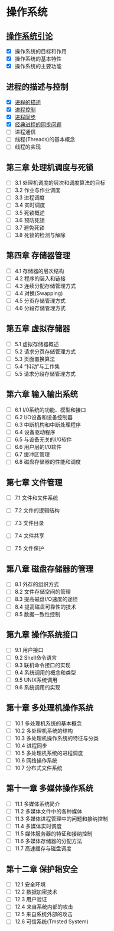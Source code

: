 # 操作系统

## [操作系统引论](https://github.com/oh-my-star/os-knowledge/blob/master/%E6%93%8D%E4%BD%9C%E7%B3%BB%E7%BB%9F%E5%BC%95%E8%AE%BA.md)

- [x] 操作系统的目标和作用
- [x] 操作系统的基本特性
- [x] 操作系统的主要功能

## 进程的描述与控制

- [x] [进程的描述](https://github.com/oh-my-star/os-knowledge/blob/master/%E8%BF%9B%E7%A8%8B%E7%9A%84%E6%8F%8F%E8%BF%B0.md)
- [x] [进程控制](https://github.com/oh-my-star/os-knowledge/blob/master/%E8%BF%9B%E7%A8%8B%E6%8E%A7%E5%88%B6.md)
- [x] [进程同步](https://github.com/oh-my-star/os-knowledge/blob/master/%E8%BF%9B%E7%A8%8B%E5%90%8C%E6%AD%A5.md)
- [x] [经典进程的同步问题](https://github.com/oh-my-star/os-knowledge/blob/master/%E7%BB%8F%E5%85%B8%E8%BF%9B%E7%A8%8B%E7%9A%84%E5%90%8C%E6%AD%A5%E9%97%AE%E9%A2%98.md)
- [ ] 进程通信
- [ ] 线程(Threads)的基本概念
- [ ] 线程的实现

## 第三章 处理机调度与死锁
- [ ] 3.1 处理机调度的层次和调度算法的目标
- [ ] 3.2 作业与作业调度
- [ ] 3.3 进程调度
- [ ] 3.4 实时调度
- [ ] 3.5 死锁概述
- [ ] 3.6 预防死锁
- [ ] 3.7 避免死锁
- [ ] 3.8 死锁的检测与解除

## 第四章 存储器管理
- [ ] 4.1 存储器的层次结构
- [ ] 4.2 程序的装入和链接
- [ ] 4.3 连续分配存储管理方式
- [ ] 4.4 对换(Swapping)
- [ ] 4.5 分页存储管理方式
- [ ] 4.6 分段存储管理方式

## 第五章 虚拟存储器
- [ ] 5.1 虚拟存储器概述
- [ ] 5.2 请求分页存储管理方式
- [ ] 5.3 页面置换算法
- [ ] 5.4 “抖动”与工作集
- [ ] 5.5 请求分段存储管理方式

## 第六章 输入输出系统
- [ ] 6.1 I/0系统的功能、模型和接口
- [ ] 6.2 I/O设备和设备控制器
- [ ] 6.3 中断机构和中断处理程序
- [ ] 6.4 设备驱动程序
- [ ] 6.5 与设备无关的I/0软件
- [ ] 6.6 用户层的I/0软件
- [ ] 6.7 缓冲区管理
- [ ] 6.8 磁盘存储器的性能和调度

## 第七章 文件管理
- [ ] 7.1 文件和文件系统
- [ ] 7.2 文件的逻辑结构
- [ ] 7.3 文件目录
- [ ] 7.4 文件共享
- [ ] 7.5 文件保护


## 第八章 磁盘存储器的管理
- [ ] 8.1 外存的组织方式
- [ ] 8.2 文件存储空间的管理
- [ ] 8.3 提高磁盘I/O速度的途径
- [ ] 8.4 提高磁盘可靠性的技术
- [ ] 8.5 数据一致性控制

## 第九章 操作系统接口
- [ ] 9.1 用户接口
- [ ] 9.2 Shell命令语言
- [ ] 9.3 联机命令接口的实现
- [ ] 9.4 系统调用的概念和类型
- [ ] 9.5 UNIX系统调用
- [ ] 9.6 系统调用的实现

## 第十章 多处理机操作系统
- [ ] 10.1 多处理机系统的基本概念
- [ ] 10.2 多处理机系统的结构
- [ ] 10.3 多处理机操作系统的特征与分类
- [ ] 10.4 进程同步
- [ ] 10.5 多处理机系统的进程调度
- [ ] 10.6 网络操作系统
- [ ] 10.7 分布式文件系统

## 第十一章 多媒体操作系统
- [ ] 11.1 多媒体系统简介
- [ ] 11.2 多媒体文件中的各种媒体
- [ ] 11.3 多媒体进程管理中的问题和接纳控制
- [ ] 11.4 多媒体实时调度
- [ ] 11.5 媒体服务器的特征和接纳控制
- [ ] 11.6 多媒体存储器的分配方法
- [ ] 11.7 高速缓存与磁盘调度

## 第十二章 保护耜安全
- [ ] 12.1 安全环境
- [ ] 12.2 数据加密技术
- [ ] 12.3 用户验证
- [ ] 12.4 来自系统内部的攻击
- [ ] 12.5 来自系统外部的攻击
- [ ] 12.6 可信系统(Tmsted System)
